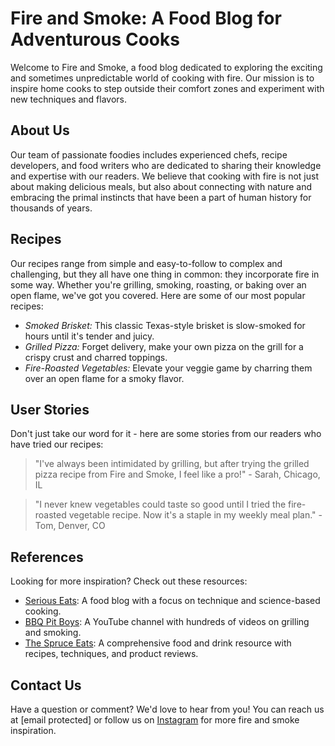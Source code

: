 <!--
Write me content for website with wallpaper which alt text is:

"An abstract image of swirling smoke and fire for a cooking or food blog"

The name/title of the page should not be 1:1 copy of the alt text but rather a real content of the website which is using this wallpaper.

- Use markdown format 
- Start with the heading
- The content should look like a real website 
- Include real sections like references, contact, user stories, etc. use things relevant to the page purpose.
- Feel free to use structure like headings, bullets, numbering, blockquotes, paragraphs, horizontal lines, etc.
- You can use formatting like bold or _italic_
- You can include UTF-8 emojis
- Links should be only #hash anchors (and you can refer to the document itself)
- Do not include images
-->

<!--font:The "Lato" font would be a great fit for this website.-->

# Fire and Smoke: A Food Blog for Adventurous Cooks

Welcome to Fire and Smoke, a food blog dedicated to exploring the exciting and sometimes unpredictable world of cooking with fire. Our mission is to inspire home cooks to step outside their comfort zones and experiment with new techniques and flavors.

## About Us

Our team of passionate foodies includes experienced chefs, recipe developers, and food writers who are dedicated to sharing their knowledge and expertise with our readers. We believe that cooking with fire is not just about making delicious meals, but also about connecting with nature and embracing the primal instincts that have been a part of human history for thousands of years.

## Recipes

Our recipes range from simple and easy-to-follow to complex and challenging, but they all have one thing in common: they incorporate fire in some way. Whether you're grilling, smoking, roasting, or baking over an open flame, we've got you covered. Here are some of our most popular recipes:

- _Smoked Brisket:_ This classic Texas-style brisket is slow-smoked for hours until it's tender and juicy.
- _Grilled Pizza:_ Forget delivery, make your own pizza on the grill for a crispy crust and charred toppings.
- _Fire-Roasted Vegetables:_ Elevate your veggie game by charring them over an open flame for a smoky flavor.

## User Stories

Don't just take our word for it - here are some stories from our readers who have tried our recipes:

> "I've always been intimidated by grilling, but after trying the grilled pizza recipe from Fire and Smoke, I feel like a pro!" - Sarah, Chicago, IL

> "I never knew vegetables could taste so good until I tried the fire-roasted vegetable recipe. Now it's a staple in my weekly meal plan." - Tom, Denver, CO

## References

Looking for more inspiration? Check out these resources:

- [Serious Eats](#): A food blog with a focus on technique and science-based cooking.
- [BBQ Pit Boys](#): A YouTube channel with hundreds of videos on grilling and smoking.
- [The Spruce Eats](#): A comprehensive food and drink resource with recipes, techniques, and product reviews.

## Contact Us

Have a question or comment? We'd love to hear from you! You can reach us at [email protected] or follow us on [Instagram](#) for more fire and smoke inspiration.
